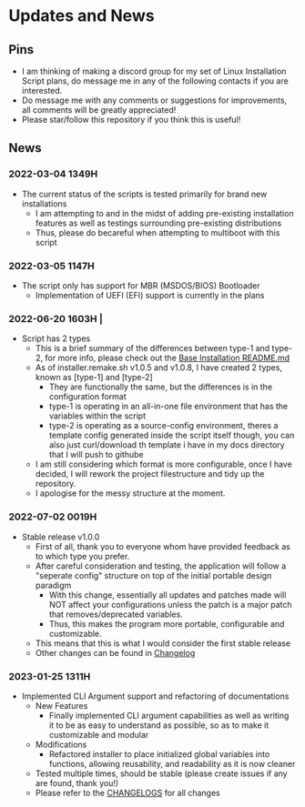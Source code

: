 # Updates and News

## Pins
- I am thinking of making a discord group for my set of Linux Installation Script plans, do message me in any of the following contacts if you are interested.
- Do message me with any comments or suggestions for improvements, all comments will be greatly appreciated!
- Please star/follow this repository if you think this is useful!


## News
### 2022-03-04 1349H
- The current status of the scripts is tested primarily for brand new installations
    + I am attempting to and in the midst of adding pre-existing installation features as well as testings surrounding pre-existing distributions
    + Thus, please do becareful when attempting to multiboot with this script

### 2022-03-05 1147H
- The script only has support for MBR (MSDOS/BIOS) Bootloader
    + Implementation of UEFI (EFI) support is currently in the plans

### 2022-06-20 1603H | 
- Script has 2 types
    + This is a brief summary of the differences between type-1 and type-2, for more info, please check out the [Base Installation README.md](src/base-installation/README.md)
    - As of installer.remake.sh v1.0.5 and v1.0.8, I have created 2 types, known as [type-1] and [type-2]
        + They are functionally the same, but the differences is in the configuration format
        + type-1 is operating in an all-in-one file environment that has the variables within the script
        + type-2 is operating as a source-config environment, theres a template config generated inside the script itself though, you can also just curl/download th template i have in my docs directory that I will push to githube
    + I am still considering which format is more configurable, once I have decided, I will rework the project filestructure and tidy up the repository.
    + I apologise for the messy structure at the moment.
### 2022-07-02 0019H
- Stable release v1.0.0
    + First of all, thank you to everyone whom have provided feedback as to which type you prefer.
    - After careful consideration and testing, the application will follow a "seperate config" structure on top of the initial portable design paradigm
        + With this change, essentially all updates and patches made will NOT affect your configurations unless the patch is a major patch that removes/deprecated variables.
        + Thus, this makes the program more portable, configurable and customizable.
    + This means that this is what I would consider the first stable release
    + Other changes can be found in [Changelog](CHANGELOG.md)
### 2023-01-25 1311H
- Implemented CLI Argument support and refactoring of documentations
    - New Features
        + Finally implemented CLI argument capabilities as well as writing it to be as easy to understand as possible, so as to make it customizable and modular
    - Modifications
        + Refactored installer to place initialized global variables into functions, allowing reusability, and readability as it is now cleaner
    + Tested multiple times, should be stable (please create issues if any are found, thank you!)
    + Please refer to the [CHANGELOGS](CHANGELOG.md) for all changes


